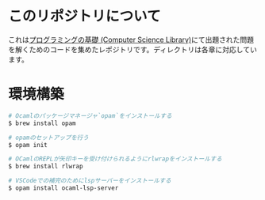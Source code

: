 # このリポジトリについて

これは[プログラミングの基礎 (Computer Science Library)](https://www.amazon.co.jp/dp/4781911609)にて出題された問題を解くためのコードを集めたレポジトリです。ディレクトリは各章に対応しています。

# 環境構築

```bash
# Ocamlのパッケージマネージャ`opam`をインストールする
$ brew install opam

# opamのセットアップを行う
$ opam init

# OCamlのREPLが矢印キーを受け付けられるようにrlwrapをインストールする
$ brew install rlwrap

# VSCodeでの補完のためにlspサーバーをインストールする
$ opam install ocaml-lsp-server
```
